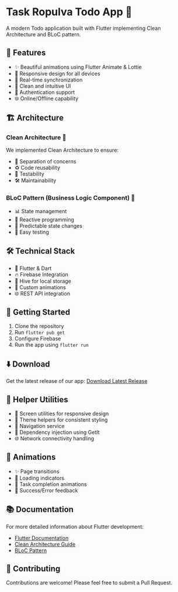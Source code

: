# Task Ropulva Todo App 📝

A modern Todo application built with Flutter implementing Clean Architecture and BLoC pattern.

## 🌟 Features

- ✨ Beautiful animations using Flutter Animate & Lottie
- 📱 Responsive design for all devices
- 🔄 Real-time synchronization
- 🎨 Clean and intuitive UI
- 🔐 Authentication support
- 🌐 Online/Offline capability

## 🏗️ Architecture

### Clean Architecture 🎯
We implemented Clean Architecture to ensure:
- 🔄 Separation of concerns
- ♻️ Code reusability
- 🧪 Testability
- 🛠️ Maintainability

### BLoC Pattern (Business Logic Component) 🧩
- 📊 State management
- 🔄 Reactive programming
- 🎯 Predictable state changes
- 🧪 Easy testing

## 🛠️ Technical Stack

- 🎯 Flutter & Dart
- 🔥 Firebase Integration
- 💾 Hive for local storage
- 🎨 Custom animations
- 🌐 REST API integration

## 🚀 Getting Started

1. Clone the repository
2. Run `flutter pub get`
3. Configure Firebase
4. Run the app using `flutter run`

## ⬇️ Download

Get the latest release of our app:
[Download Latest Release](https://github.com/MohamedAbdelhamed0/TaskRopulva/releases/tag/v1.0.0)

## 🔧 Helper Utilities

- 📱 Screen utilities for responsive design
- 🎨 Theme helpers for consistent styling
- 🔄 Navigation service
- 💉 Dependency injection using GetIt
- 🌐 Network connectivity handling

## 🎨 Animations

- ✨ Page transitions
- 🔄 Loading indicators
- 💫 Task completion animations
- 🎉 Success/Error feedback

## 📚 Documentation

For more detailed information about Flutter development:
- [Flutter Documentation](https://docs.flutter.dev/)
- [Clean Architecture Guide](https://blog.cleancoder.com/uncle-bob/2012/08/13/the-clean-architecture.html)
- [BLoC Pattern](https://bloclibrary.dev/)

## 🤝 Contributing

Contributions are welcome! Please feel free to submit a Pull Request.
